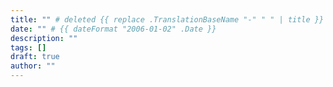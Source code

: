 ```yaml
---
title: "" # deleted {{ replace .TranslationBaseName "-" " " | title }}
date: "" # {{ dateFormat "2006-01-02" .Date }}
description: ""
tags: []
draft: true
author: ""
---
```

